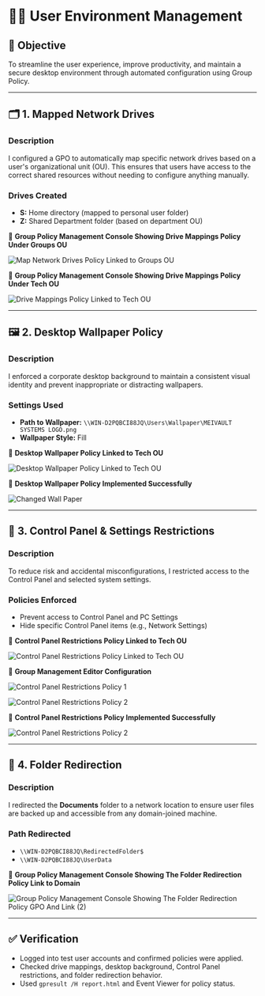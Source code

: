 # 🧑‍💻 User Environment Management

## 🎯 Objective

To streamline the user experience, improve productivity, and maintain a secure desktop environment through automated configuration using Group Policy.

---

## 🗂️ 1. Mapped Network Drives

### Description

I configured a GPO to automatically map specific network drives based on a user's organizational unit (OU). This ensures that users have access to the correct shared resources without needing to configure anything manually.

### Drives Created

- **S:** Home directory (mapped to personal user folder)
- **Z:** Shared Department folder (based on department OU)

📸 **Group Policy Management Console Showing Drive Mappings Policy Under Groups OU**

![Map Network Drives Policy Linked to Groups OU](https://github.com/user-attachments/assets/fec1cc06-b99f-443c-bba3-4c3292cb89ee)

📸 **Group Policy Management Console Showing Drive Mappings Policy Under Tech OU**

![Drive Mappings Policy Linked to Tech OU](https://github.com/user-attachments/assets/20bba512-9c75-4c79-b9c2-4e1cc370e316)

---

## 🖼️ 2. Desktop Wallpaper Policy

### Description

I enforced a corporate desktop background to maintain a consistent visual identity and prevent inappropriate or distracting wallpapers.

### Settings Used

- **Path to Wallpaper:** `\\WIN-D2PQBCI88JQ\Users\Wallpaper\MEIVAULT SYSTEMS LOGO.png`
- **Wallpaper Style:** Fill

📸 **Desktop Wallpaper Policy Linked to Tech OU**

![Desktop Wallpaper Policy Linked to Tech OU](https://github.com/user-attachments/assets/63096489-2aad-4081-8845-d42a2ac94843)

📸 **Desktop Wallpaper Policy Implemented Successfully**

![Changed Wall Paper](https://github.com/user-attachments/assets/20190256-7d77-4f36-b1fd-a8ca3c32fb07)

---

## 🚫 3. Control Panel & Settings Restrictions

### Description

To reduce risk and accidental misconfigurations, I restricted access to the Control Panel and selected system settings.

### Policies Enforced

- Prevent access to Control Panel and PC Settings
- Hide specific Control Panel items (e.g., Network Settings)

📸 **Control Panel Restrictions Policy Linked to Tech OU**

![Control Panel Restrictions Policy Linked to Tech OU](https://github.com/user-attachments/assets/54e6a4b3-db5b-4674-b387-5961684030a6)

📸 **Group Management Editor Configuration**

![Control Panel Restrictions Policy 1](https://github.com/user-attachments/assets/fa9264c7-7440-40eb-b34c-4b037c7acef2)

![Control Panel Restrictions Policy 2](https://github.com/user-attachments/assets/8411723b-8663-492a-a50b-e6c336916b21)

📸 **Control Panel Restrictions Policy Implemented Successfully**

![Control Panel Restrictions Policy 2](https://github.com/user-attachments/assets/18760da3-914e-43cb-8f81-afafe8ffe9db)

---

## 🧰 4. Folder Redirection

### Description

I redirected the **Documents** folder to a network location to ensure user files are backed up and accessible from any domain-joined machine.

### Path Redirected

- `\\WIN-D2PQBCI88JQ\RedirectedFolder$`
- `\\WIN-D2PQBCI88JQ\UserData`

📸 **Group Policy Management Console Showing The Folder Redirection Policy Link to Domain**

![Group Policy Management Console Showing The Folder Redirection Policy GPO And Link (2)](https://github.com/user-attachments/assets/ba7969ae-be46-466e-89c1-5d863c0d4e45)

---

## ✅ Verification

- Logged into test user accounts and confirmed policies were applied.
- Checked drive mappings, desktop background, Control Panel restrictions, and folder redirection behavior.
- Used `gpresult /H report.html` and Event Viewer for policy status.
